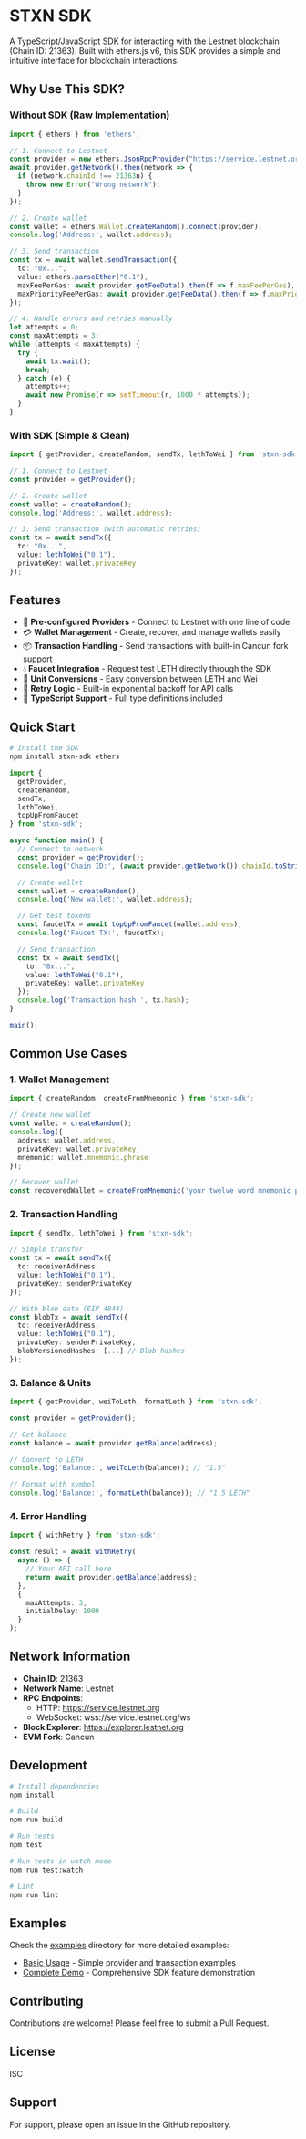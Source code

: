 # STXN SDK

A TypeScript/JavaScript SDK for interacting with the Lestnet blockchain (Chain ID: 21363). Built with ethers.js v6, this SDK provides a simple and intuitive interface for blockchain interactions.

## Why Use This SDK?

### Without SDK (Raw Implementation)
```typescript
import { ethers } from 'ethers';

// 1. Connect to Lestnet
const provider = new ethers.JsonRpcProvider("https://service.lestnet.org");
await provider.getNetwork().then(network => {
  if (network.chainId !== 21363n) {
    throw new Error("Wrong network");
  }
});

// 2. Create wallet
const wallet = ethers.Wallet.createRandom().connect(provider);
console.log('Address:', wallet.address);

// 3. Send transaction
const tx = await wallet.sendTransaction({
  to: "0x...",
  value: ethers.parseEther("0.1"),
  maxFeePerGas: await provider.getFeeData().then(f => f.maxFeePerGas),
  maxPriorityFeePerGas: await provider.getFeeData().then(f => f.maxPriorityFeePerGas),
});

// 4. Handle errors and retries manually
let attempts = 0;
const maxAttempts = 3;
while (attempts < maxAttempts) {
  try {
    await tx.wait();
    break;
  } catch (e) {
    attempts++;
    await new Promise(r => setTimeout(r, 1000 * attempts));
  }
}
```

### With SDK (Simple & Clean)
```typescript
import { getProvider, createRandom, sendTx, lethToWei } from 'stxn-sdk';

// 1. Connect to Lestnet
const provider = getProvider();

// 2. Create wallet
const wallet = createRandom();
console.log('Address:', wallet.address);

// 3. Send transaction (with automatic retries)
const tx = await sendTx({
  to: "0x...",
  value: lethToWei("0.1"),
  privateKey: wallet.privateKey
});
```

## Features

- 🔌 **Pre-configured Providers** - Connect to Lestnet with one line of code
- 💳 **Wallet Management** - Create, recover, and manage wallets easily
- 📦 **Transaction Handling** - Send transactions with built-in Cancun fork support
- 💧 **Faucet Integration** - Request test LETH directly through the SDK
- 🔄 **Unit Conversions** - Easy conversion between LETH and Wei
- 🔁 **Retry Logic** - Built-in exponential backoff for API calls
- 📝 **TypeScript Support** - Full type definitions included

## Quick Start

```bash
# Install the SDK
npm install stxn-sdk ethers
```

```typescript
import { 
  getProvider, 
  createRandom, 
  sendTx, 
  lethToWei,
  topUpFromFaucet 
} from 'stxn-sdk';

async function main() {
  // Connect to network
  const provider = getProvider();
  console.log('Chain ID:', (await provider.getNetwork()).chainId.toString());

  // Create wallet
  const wallet = createRandom();
  console.log('New wallet:', wallet.address);

  // Get test tokens
  const faucetTx = await topUpFromFaucet(wallet.address);
  console.log('Faucet TX:', faucetTx);

  // Send transaction
  const tx = await sendTx({
    to: "0x...",
    value: lethToWei("0.1"),
    privateKey: wallet.privateKey
  });
  console.log('Transaction hash:', tx.hash);
}

main();
```

## Common Use Cases

### 1. Wallet Management
```typescript
import { createRandom, createFromMnemonic } from 'stxn-sdk';

// Create new wallet
const wallet = createRandom();
console.log({
  address: wallet.address,
  privateKey: wallet.privateKey,
  mnemonic: wallet.mnemonic.phrase
});

// Recover wallet
const recoveredWallet = createFromMnemonic('your twelve word mnemonic phrase here');
```

### 2. Transaction Handling
```typescript
import { sendTx, lethToWei } from 'stxn-sdk';

// Simple transfer
const tx = await sendTx({
  to: receiverAddress,
  value: lethToWei("0.1"),
  privateKey: senderPrivateKey
});

// With blob data (EIP-4844)
const blobTx = await sendTx({
  to: receiverAddress,
  value: lethToWei("0.1"),
  privateKey: senderPrivateKey,
  blobVersionedHashes: [...] // Blob hashes
});
```

### 3. Balance & Units
```typescript
import { getProvider, weiToLeth, formatLeth } from 'stxn-sdk';

const provider = getProvider();

// Get balance
const balance = await provider.getBalance(address);

// Convert to LETH
console.log('Balance:', weiToLeth(balance)); // "1.5"

// Format with symbol
console.log('Balance:', formatLeth(balance)); // "1.5 LETH"
```

### 4. Error Handling
```typescript
import { withRetry } from 'stxn-sdk';

const result = await withRetry(
  async () => {
    // Your API call here
    return await provider.getBalance(address);
  },
  {
    maxAttempts: 3,
    initialDelay: 1000
  }
);
```

## Network Information

- **Chain ID**: 21363
- **Network Name**: Lestnet
- **RPC Endpoints**:
  - HTTP: https://service.lestnet.org
  - WebSocket: wss://service.lestnet.org/ws
- **Block Explorer**: https://explorer.lestnet.org
- **EVM Fork**: Cancun

## Development

```bash
# Install dependencies
npm install

# Build
npm run build

# Run tests
npm test

# Run tests in watch mode
npm run test:watch

# Lint
npm run lint
```

## Examples

Check the [examples](./examples) directory for more detailed examples:
- [Basic Usage](./examples/basic-usage.js) - Simple provider and transaction examples
- [Complete Demo](./examples/demo.js) - Comprehensive SDK feature demonstration

## Contributing

Contributions are welcome! Please feel free to submit a Pull Request.

## License

ISC

## Support

For support, please open an issue in the GitHub repository.
